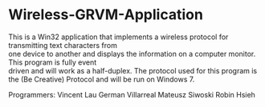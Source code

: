 Wireless-GRVM-Application
=========================

This is a Win32 application that implements a wireless protocol for transmitting text characters from  
one device to another and displays the information on a computer monitor. This program is fully event  
driven and will work as a half-duplex. The protocol used for this program is the (Be Creative) Protocol 
and will be run on Windows 7.

Programmers:
  Vincent Lau
  German Villarreal
  Mateusz Siwoski
  Robin Hsieh
